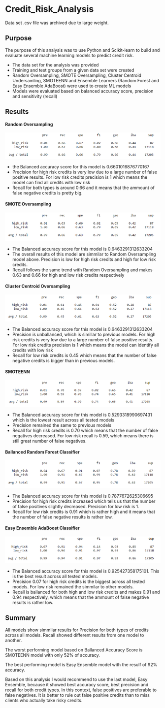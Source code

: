 # Credit_Risk_Analysis

Data set .csv file was archived due to large weight.



## Purpose

The purpose of this analysis was to use Python and Scikit-learn to build and evaluate several machine learning models to predict credit risk.

* The data set for the analysis was provided
* Training and test groups from a given data set were created
* Random Oversampling, SMOTE Oversampling, Cluster Centroid Undersamling, SMOTEENN and Ensemble Learners (Random Forest and Easy Ensemble AdaBoost) were used to create ML models
* Models were evaluated based on balanced accuracy score, precision and sensitivity (recall)


## Results

#### Random Oversampling

![randomOversampling](https://github.com/AlekseiPronin/Credit_Risk_Analysis/blob/main/Resources/RandomOversampling.png)

* the Balanced accuracy score for this model is 0.6601016876770167
* Precision for high risk credits is very low due to a large number of false positive results. For low risk credits precision is 1 which means the model can find all credits with low risk
* Recall for both types is around 0.66 and it means that the ammount of false negative credits is pretty big.


#### SMOTE Oversampling

![SMOTE_over](https://github.com/AlekseiPronin/Credit_Risk_Analysis/blob/main/Resources/SMOTE_over.png)

* The Balanced accuracy score for this model is 0.6463291312633204
* The overall results of this model are simmilar to Random Oversampling model above. Precision is low for high risk credits and high for low risk credits.
* Recall follows the same trend with Random Oversampling and makes 0.63 and 0.66 for high and low risk credits respectively


#### Cluster Centroid Oversampling

![oversampling](https://github.com/AlekseiPronin/Credit_Risk_Analysis/blob/main/Resources/undersampling.png)

* The Balanced accuracy score for this model is 0.6463291312633204
* Precision is unballanced, which is simillar to previous models. For high risk credits is very low due to a large number of false positive results. For low risk credits precision is 1 which means the model can identify all credits with low risk
* Recall for low risk credits is 0.45 which means that the number of false negative credits is bigger than in previous models.


#### SMOTEENN

![SMOTEENN](https://github.com/AlekseiPronin/Credit_Risk_Analysis/blob/main/Resources/SMOTEENN.png)

* The Balanced accuracy score for this model is 0.5293318990697431 which is the lowest result across all tested models
* Precision remained the same to previous models
* Recall for high risk credits is 0.70 which means that the number of false negatives decreased. For low risk recall is 0.59, which means there is still great number of false negatives.


#### Ballanced Random Forest Classifier

![brf](https://github.com/AlekseiPronin/Credit_Risk_Analysis/blob/main/Resources/brf.png)

* The Balanced accuracy score for this model is 0.7877672625306695
* Precision for high risk credits increased which tells us that the number of false positives slightly decreased. Precision for low risk is 1.
* Recall for low risk credits is 0.91 which is rather high and it means that the number of false negative results is rather low.


#### Easy Ensemble AdaBoost Classifier

![eec](https://github.com/AlekseiPronin/Credit_Risk_Analysis/blob/main/Resources/eec.png)

* The Balanced accuracy score for this model is 0.925427358175101. This is the best result across all tested models.
* Precision 0.07 for high risk credits is the biggest across all tested models. For low risk remained the simmilar to other models.
* Recall is ballanced for both high and low risk credits and makes 0.91 and 0.94 respectively, which means that the ammount of false negative results is rather low.



## Summary

All models show simmilar results for Precision for both types of credits across all models. Recall showed different results from one model to another.

The worst performing model based on Ballanced Accuracy Score is SMOTEENN model with only 52% of accuracy.

The best performing model is Easy Ensemble model with the resulf of 92% accuracy.

Based on this analysis I would recommend to use the last model, Easy Ensemble, because it showed best accuracy score, best precision and recall for both credit types. 
In this context, false positives are preferable to false negatives. It is better to rule out false positive credits than to miss clients who actually take risky credits.
